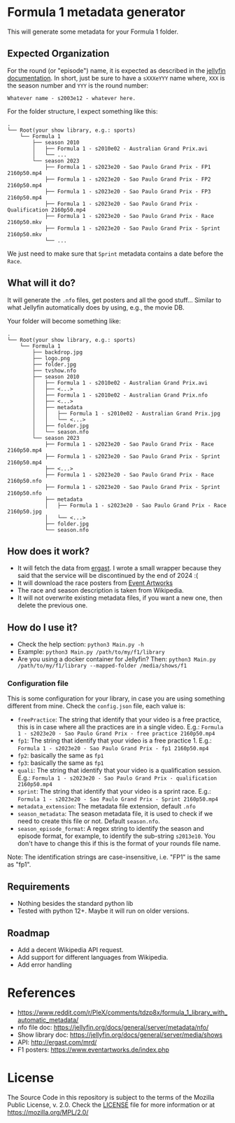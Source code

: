 # Formula 1 metadata generator

This will generate some metadata for your Formula 1 folder.

## Expected Organization

For the round (or "episode") name, it is expected as described in
the [jellyfin documentation](https://jellyfin.org/docs/general/server/media/shows/). In short, just be sure to have
a `sXXXeYYY` name where, `XXX` is the season number and `YYY` is the round number:

```
Whatever name - s2003e12 - whatever here.
```

For the folder structure, I expect something like this:

```
.
└── Root(your show library, e.g.: sports)
    └── Formula 1
        ├── season 2010
        │   ├── Formula 1 - s2010e02 - Australian Grand Prix.avi
        │   └── ...
        └── season 2023
            ├── Formula 1 - s2023e20 - Sao Paulo Grand Prix - FP1 2160p50.mp4
            ├── Formula 1 - s2023e20 - Sao Paulo Grand Prix - FP2 2160p50.mp4
            ├── Formula 1 - s2023e20 - Sao Paulo Grand Prix - FP3 2160p50.mp4
            ├── Formula 1 - s2023e20 - Sao Paulo Grand Prix - Qualification 2160p50.mp4
            ├── Formula 1 - s2023e20 - Sao Paulo Grand Prix - Race 2160p50.mkv
            ├── Formula 1 - s2023e20 - Sao Paulo Grand Prix - Sprint 2160p50.mkv
            └── ...
```

We just need to make sure that `Sprint` metadata contains a date before the `Race`.

## What will it do?

It will generate the `.nfo` files, get posters and all the good stuff... Similar to what Jellyfin automatically does by
using, e.g., the movie DB.

Your folder will become something like:

```
.
└── Root(your show library, e.g.: sports)
    └── Formula 1
        ├── backdrop.jpg
        ├── logo.png
        ├── folder.jpg
        ├── tvshow.nfo
        ├── season 2010
        │   ├── Formula 1 - s2010e02 - Australian Grand Prix.avi
        │   ├── <...>
        │   ├── Formula 1 - s2010e02 - Australian Grand Prix.nfo
        │   ├── <...>
        │   ├── metadata
        │   │   ├── Formula 1 - s2010e02 - Australian Grand Prix.jpg
        │   │   └── <...>
        │   ├── folder.jpg
        │   └── season.nfo
        └── season 2023
            ├── Formula 1 - s2023e20 - Sao Paulo Grand Prix - Race 2160p50.mp4
            ├── Formula 1 - s2023e20 - Sao Paulo Grand Prix - Sprint 2160p50.mp4
            ├── <...>
            ├── Formula 1 - s2023e20 - Sao Paulo Grand Prix - Race 2160p50.nfo
            ├── Formula 1 - s2023e20 - Sao Paulo Grand Prix - Sprint 2160p50.nfo
            ├── metadata
            │   ├── Formula 1 - s2023e20 - Sao Paulo Grand Prix - Race 2160p50.jpg
            │   └── <...>
            ├── folder.jpg
            └── season.nfo
```

## How does it work?

- It will fetch the data from [ergast](http://ergast.com/mrd/). I wrote a small wrapper because they said that the
  service will be discontinued by the end of 2024 :(
- It will download the race posters from [Event Artworks](https://www.eventartworks.de)
- The race and season description is taken from Wikipedia.
- It will not overwrite existing metadata files, if you want a new one, then delete the previous one.

## How do I use it?

- Check the help section: `python3 Main.py -h`
- Example: `python3 Main.py /path/to/my/f1/library`
- Are you using a docker container for Jellyfin? Then: `python3 Main.py /path/to/my/f1/library --mapped-folder /media/shows/f1`

### Configuration file

This is some configuration for your library, in case you are using something different from mine.
Check the `config.json` file, each value is:

- `freePractice`: The string that identify that your video is a free practice, this is in case where all the practices are in a single video. E.g.: `Formula 1 - s2023e20 - Sao Paulo Grand Prix - free practice 2160p50.mp4`
- `fp1`: The string that identify that your video is a free practice 1. E.g.: `Formula 1 - s2023e20 - Sao Paulo Grand Prix - fp1 2160p50.mp4`
- `fp2`: basically the same as `fp1`
- `fp3`: basically the same as `fp1`
- `quali`: The string that identify that your video is a qualification session. E.g.: `Formula 1 - s2023e20 - Sao Paulo Grand Prix - qualification 2160p50.mp4`
- `sprint`: The string that identify that your video is a sprint race. E.g.: `Formula 1 - s2023e20 - Sao Paulo Grand Prix - Sprint 2160p50.mp4`
- `metadata_extension`: The metadata file extension, default `.nfo`
- `season_metadata`: The season metadata file, it is used to check if we need to create this file or not. Default `season.nfo`.
- `season_episode_format`: A regex string to identify the season and episode format, for example, to identify the sub-string `s2013e10`. You don't have to change this if this is the format of your rounds file name.

Note: The identification strings are case-insensitive, i.e. "FP1" is the same as "fp1".

## Requirements

- Nothing besides the standard python lib
- Tested with python 12+. Maybe it will run on older versions.

## Roadmap

- Add a decent Wikipedia API request.
- Add support for different languages from Wikipedia.
- Add error handling

# References

- https://www.reddit.com/r/PleX/comments/tdzp8x/formula_1_library_with_automatic_metadata/
- nfo file doc: https://jellyfin.org/docs/general/server/metadata/nfo/
- Show library doc: https://jellyfin.org/docs/general/server/media/shows
- API: http://ergast.com/mrd/
- F1 posters: https://www.eventartworks.de/index.php

# License

The Source Code in this repository is subject to the terms of the Mozilla Public License, v. 2.0. Check the [LICENSE](../LICENSE) file for more information or at https://mozilla.org/MPL/2.0/
